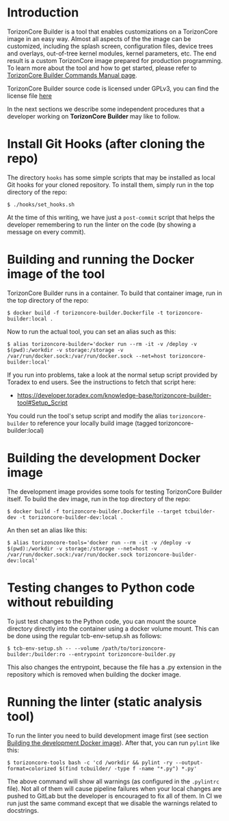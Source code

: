 
Introduction
============

TorizonCore Builder is a tool that enables customizations on a TorizonCore image in an easy way. Almost all aspects of the the image can be customized, including the splash screen, configuration files, device trees and overlays, out-of-tree kernel modules, kernel parameters, etc. The end result is a custom TorizonCore image prepared for production programming. To learn more about the tool and how to get started, please refer to [TorizonCore Builder Commands Manual page](https://developer.toradex.com/torizoncore-builder-commands-manual).

TorizonCore Builder source code is licensed under GPLv3, you can find the license file [here](gpl-30.md)

In the next sections we describe some independent procedures that a developer working on **TorizonCore Builder** may like to follow.


Install Git Hooks (after cloning the repo)
==========================================

The directory `hooks` has some simple scripts that may be installed as local Git hooks for your cloned repository. To install them, simply run in the top directory of the repo:

```
$ ./hooks/set_hooks.sh
```

At the time of this writing, we have just a `post-commit` script that helps the developer remembering to run the linter on the code (by showing a message on every commit).


Building and running the Docker image of the tool
=================================================

TorizonCore Builder runs in a container. To build that container image, run in the top directory of the repo:

```
$ docker build -f torizoncore-builder.Dockerfile -t torizoncore-builder:local .
```

Now to run the actual tool, you can set an alias such as this:

```
$ alias torizoncore-builder='docker run --rm -it -v /deploy -v $(pwd):/workdir -v storage:/storage -v /var/run/docker.sock:/var/run/docker.sock --net=host torizoncore-builder:local'
```

If you run into problems, take a look at the normal setup script provided by Toradex to end users. See the instructions to fetch that script here:

- https://developer.toradex.com/knowledge-base/torizoncore-builder-tool#Setup_Script

You could run the tool's setup script and modify the alias `torizoncore-builder` to reference your locally build image (tagged torizoncore-builder:local)


Building the development Docker image<a name="build-dev-image"></a>
=====================================

The development image provides some tools for testing TorizonCore Builder
itself. To build the dev image, run in the top directory of the repo:

```
$ docker build -f torizoncore-builder.Dockerfile --target tcbuilder-dev -t torizoncore-builder-dev:local .
```

An then set an alias like this:

```
$ alias torizoncore-tools='docker run --rm -it -v /deploy -v $(pwd):/workdir -v storage:/storage --net=host -v /var/run/docker.sock:/var/run/docker.sock torizoncore-builder-dev:local'
```

Testing changes to Python code without rebuilding
=================================================
To just test changes to the Python code, you can mount the source
directory directly into the container using a docker volume mount. This
can be done using the regular tcb-env-setup.sh as follows:

```
$ tcb-env-setup.sh -- --volume /path/to/torizoncore-builder:/builder:ro --entrypoint torizoncore-builder.py
```

This also changes the entrypoint, because the file has a .py extension
in the repository which is removed when building the docker image.

Running the linter (static analysis tool)
=========================================

To run the linter you need to build development image first (see section [Building the development Docker image](#build-dev-image)). After that, you can run `pylint` like this:

```
$ torizoncore-tools bash -c 'cd /workdir && pylint -ry --output-format=colorized $(find tcbuilder/ -type f -name "*.py") *.py'
```

The above command will show all warnings (as configured in the `.pylintrc` file). Not all of them will cause pipeline failures when your local changes are pushed to GitLab but the developer is encouraged to fix all of them. In CI we run just the same command except that we disable the warnings related to docstrings.
